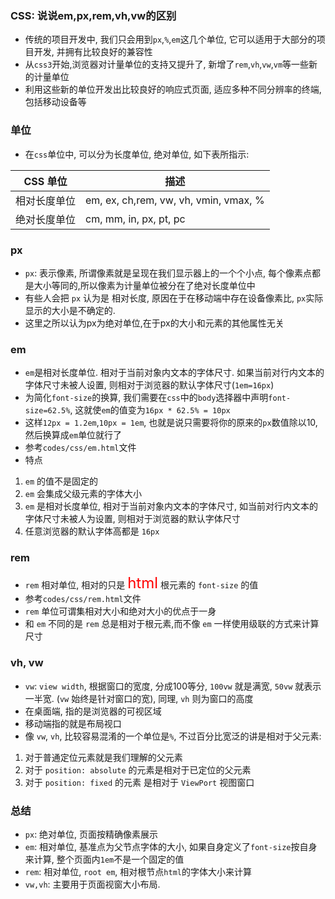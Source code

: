 ### CSS: 说说em,px,rem,vh,vw的区别
- 传统的项目开发中, 我们只会用到`px`,`%`,`em`这几个单位, 它可以适用于大部分的项目开发, 并拥有比较良好的兼容性
- 从`css3`开始,浏览器对计量单位的支持又提升了, 新增了`rem`,`vh`,`vw`,`vm`等一些新的计量单位
- 利用这些新的单位开发出比较良好的响应式页面, 适应多种不同分辨率的终端, 包括移动设备等

### 单位
- 在`css`单位中, 可以分为长度单位, 绝对单位, 如下表所指示:
  
| CSS 单位 | 描述 |
| ---- | ---- |
| 相对长度单位 | em, ex, ch,rem, vw, vh, vmin, vmax, % |
| 绝对长度单位 | cm, mm, in, px, pt, pc|


### px
- `px`: 表示像素, 所谓像素就是呈现在我们显示器上的一个个小点, 每个像素点都是大小等同的,所以像素为计量单位被分在了绝对长度单位中
- 有些人会把 `px` 认为是 相对长度, 原因在于在移动端中存在设备像素比, `px`实际显示的大小是不确定的.
- 这里之所以认为px为绝对单位,在于px的大小和元素的其他属性无关

### em
- `em`是相对长度单位. 相对于当前对象内文本的字体尺寸. 如果当前对行内文本的字体尺寸未被人设置, 则相对于浏览器的默认字体尺寸(`1em=16px`)
- 为简化`font-size`的换算, 我们需要在`css`中的`body`选择器中声明`font-size=62.5%`, 这就使`em`的值变为`16px * 62.5% = 10px`
- 这样`12px = 1.2em`,`10px = 1em`, 也就是说只需要将你的原来的`px`数值除以10, 然后换算成`em`单位就行了
- 参考`codes/css/em.html`文件
- 特点
1. `em` 的值不是固定的
2. `em` 会集成父级元素的字体大小
3. `em` 是相对长度单位, 相对于当前对象内文本的字体尺寸, 如当前对行内文本的字体尺寸未被人为设置, 则相对于浏览器的默认字体尺寸
4. 任意浏览器的默认字体高都是 `16px`

### rem
- `rem` 相对单位, 相对的只是 <font color="#FF0000" size="5">html</font> 根元素的 `font-size` 的值
- 参考`codes/css/rem.html`文件
- `rem` 单位可谓集相对大小和绝对大小的优点于一身
- 和 `em` 不同的是 `rem` 总是相对于根元素,而不像 `em` 一样使用级联的方式来计算尺寸

### vh, vw
- `vw`: `view width`, 根据窗口的宽度, 分成100等分, `100vw` 就是满宽, `50vw` 就表示一半宽. (`vw` 始终是针对窗口的宽), 同理, `vh` 则为窗口的高度
- 在桌面端, 指的是浏览器的可视区域
- 移动端指的就是布局视口
- 像 `vw`, `vh`, 比较容易混淆的一个单位是`%`, 不过百分比宽泛的讲是相对于父元素:
1. 对于普通定位元素就是我们理解的父元素
2. 对于 `position: absolute` 的元素是相对于已定位的父元素
3. 对于 `position: fixed` 的元素 是相对于 `ViewPort` 视图窗口


### 总结
- `px`: 绝对单位, 页面按精确像素展示
- `em`: 相对单位, 基准点为父节点字体的大小, 如果自身定义了`font-size`按自身来计算, 整个页面内`1em`不是一个固定的值
- `rem`: 相对单位, `root em`, 相对根节点`html`的字体大小来计算
- `vw,vh`: 主要用于页面视窗大小布局.
